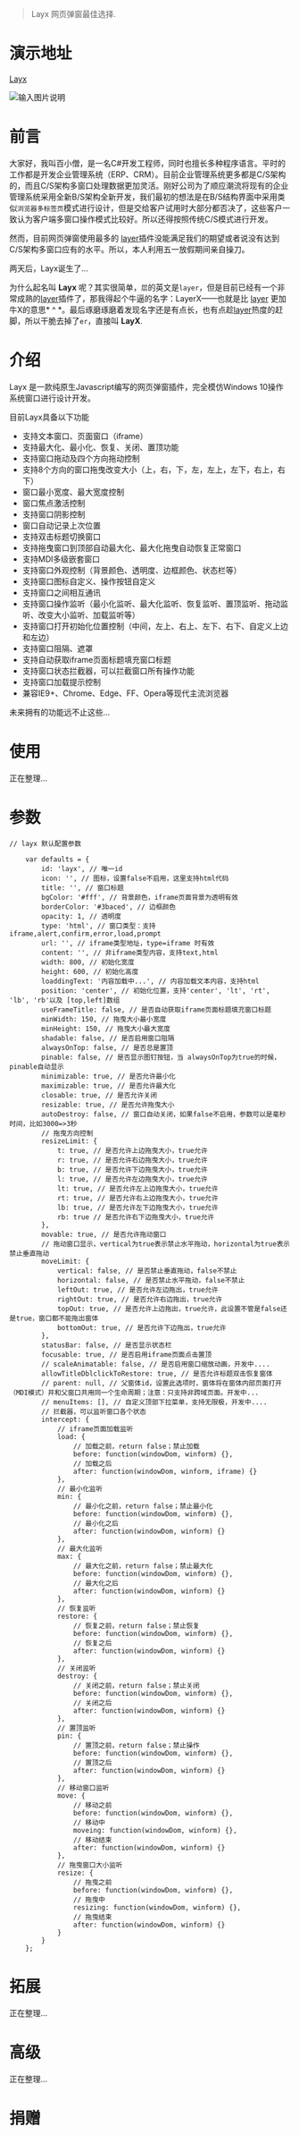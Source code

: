 > Layx 网页弹窗最佳选择.

# 演示地址

[Layx](http://baisoft.gotoip11.com/layx/doc/)

![输入图片说明](https://gitee.com/uploads/images/2018/0505/205352_5713b8f6_974299.png "cr1.png")

# 前言

大家好，我叫百小僧，是一名C#开发工程师，同时也擅长多种程序语言。平时的工作都是开发企业管理系统（ERP、CRM）。目前企业管理系统更多都是C/S架构的，而且C/S架构多窗口处理数据更加灵活。刚好公司为了顺应潮流将现有的企业管理系统采用全新B/S架构全新开发，我们最初的想法是在B/S结构界面中采用类似`浏览器多标签页`模式进行设计，但是交给客户试用时大部分都否决了，这些客户一致认为客户端多窗口操作模式比较好。所以还得按照传统C/S模式进行开发。

然而，目前网页弹窗使用最多的 [layer](http://layer.layui.com/)插件没能满足我们的期望或者说没有达到C/S架构多窗口应有的水平。所以，本人利用五一放假期间亲自操刀。

两天后，Layx诞生了...

为什么起名叫 **Layx** 呢？其实很简单，`层`的英文是`layer`，但是目前已经有一个非常成熟的[layer](http://layer.layui.com/)插件了，那我得起个牛逼的名字：LayerX——也就是比 [layer](http://layer.layui.com/) 更加牛X的意思* ^ *。最后琢磨琢磨着发现名字还是有点长，也有点趁[layer](http://layer.layui.com/)热度的赶脚，所以干脆去掉了`er`，直接叫 **LayX**.

# 介绍

Layx 是一款纯原生Javascript编写的网页弹窗插件，完全模仿Windows 10操作系统窗口进行设计开发。

目前Layx具备以下功能

- 支持文本窗口、页面窗口（iframe）
- 支持最大化、最小化、恢复、关闭、置顶功能
- 支持窗口拖动及四个方向拖动控制
- 支持8个方向的窗口拖曳改变大小（上，右，下，左，左上，左下，右上，右下）
- 窗口最小宽度、最大宽度控制
- 窗口焦点激活控制
- 支持窗口阴影控制
- 窗口自动记录上次位置
- 支持双击标题切换窗口
- 支持拖曳窗口到顶部自动最大化、最大化拖曳自动恢复正常窗口
- 支持MDI多级嵌套窗口
- 支持窗口外观控制（背景颜色、透明度、边框颜色、状态栏等）
- 支持窗口图标自定义、操作按钮自定义
- 支持窗口之间相互通讯
- 支持窗口操作监听（最小化监听、最大化监听、恢复监听、置顶监听、拖动监听、改变大小监听、加载监听等）
- 支持窗口打开初始化位置控制（中间，左上、右上、左下、右下、自定义上边和左边）
- 支持窗口阻隔、遮罩
- 支持自动获取iframe页面标题填充窗口标题
- 支持窗口状态拦截器，可以拦截窗口所有操作功能
- 支持窗口加载提示控制
- 兼容IE9+、Chrome、Edge、FF、Opera等现代主流浏览器

未来拥有的功能远不止这些...

# 使用

正在整理...

# 参数

```
// layx 默认配置参数

    var defaults = {
        id: 'layx', // 唯一id
        icon: '', // 图标，设置false不启用，这里支持html代码
        title: '', // 窗口标题
        bgColor: '#fff', // 背景颜色，iframe页面背景为透明有效
        borderColor: '#3baced', // 边框颜色
        opacity: 1, // 透明度
        type: 'html', // 窗口类型：支持iframe,alert,confirm,error,load,prompt
        url: '', // iframe类型地址，type=iframe 时有效
        content: '', // 非iframe类型内容，支持text,html
        width: 800, // 初始化宽度
        height: 600, // 初始化高度
        loaddingText: '内容加载中...', // 内容加载文本内容，支持html
        position: 'center', // 初始化位置，支持'center', 'lt', 'rt', 'lb', 'rb'以及 [top,left]数组
        useFrameTitle: false, // 是否自动获取iframe页面标题填充窗口标题
        minWidth: 150, // 拖曳大小最小宽度
        minHeight: 150, // 拖曳大小最大宽度
        shadable: false, // 是否启用窗口阻隔
        alwaysOnTop: false, // 是否总是置顶
        pinable: false, // 是否显示图钉按钮，当 alwaysOnTop为true的时候，pinable自动显示
        minimizable: true, // 是否允许最小化
        maximizable: true, // 是否允许最大化
        closable: true, // 是否允许关闭
        resizable: true, // 是否允许拖曳大小
        autoDestroy: false, // 窗口自动关闭，如果false不启用，参数可以是毫秒时间，比如3000=>3秒
        // 拖曳方向控制
        resizeLimit: {
            t: true, // 是否允许上边拖曳大小，true允许
            r: true, // 是否允许右边拖曳大小，true允许
            b: true, // 是否允许下边拖曳大小，true允许
            l: true, // 是否允许左边拖曳大小，true允许
            lt: true, // 是否允许左上边拖曳大小，true允许
            rt: true, // 是否允许右上边拖曳大小，true允许
            lb: true, // 是否允许左下边拖曳大小，true允许
            rb: true // 是否允许右下边拖曳大小，true允许
        },
        movable: true, // 是否允许拖动窗口
        // 拖动窗口显示，vertical为true表示禁止水平拖动，horizontal为true表示禁止垂直拖动
        moveLimit: {
            vertical: false, // 是否禁止垂直拖动，false不禁止
            horizontal: false, // 是否禁止水平拖动，false不禁止
            leftOut: true, // 是否允许左边拖出，true允许
            rightOut: true, // 是否允许右边拖出，true允许
            topOut: true, // 是否允许上边拖出，true允许，此设置不管是false还是true，窗口都不能拖出窗体
            bottomOut: true, // 是否允许下边拖出，true允许
        },
        statusBar: false, // 是否显示状态栏
        focusable: true, // 是否启用iframe页面点击置顶
        // scaleAnimatable: false, // 是否启用窗口缩放动画，开发中....
        allowTitleDblclickToRestore: true, // 是否允许标题双击恢复窗体
        // parent: null, // 父窗体id，设置此选项时，窗体将在窗体内部页面打开（MDI模式）并和父窗口共用同一个生命周期；注意：只支持非跨域页面。开发中...
        // menuItems: [], // 自定义顶部下拉菜单，支持无限极，开发中....
        // 拦截器，可以监听窗口各个状态
        intercept: {
            // iframe页面加载监听
            load: {
                // 加载之前，return false；禁止加载
                before: function(windowDom, winform) {},
                // 加载之后
                after: function(windowDom, winform, iframe) {}
            },
            // 最小化监听
            min: {
                // 最小化之前，return false；禁止最小化
                before: function(windowDom, winform) {},
                // 最小化之后
                after: function(windowDom, winform) {}
            },
            // 最大化监听
            max: {
                // 最大化之前，return false；禁止最大化
                before: function(windowDom, winform) {},
                // 最大化之后
                after: function(windowDom, winform) {}
            },
            // 恢复监听
            restore: {
                // 恢复之前，return false；禁止恢复
                before: function(windowDom, winform) {},
                // 恢复之后
                after: function(windowDom, winform) {}
            },
            // 关闭监听
            destroy: {
                // 关闭之前，return false；禁止关闭
                before: function(windowDom, winform) {},
                // 关闭之后
                after: function(windowDom, winform) {}
            },
            // 置顶监听
            pin: {
                // 置顶之前，return false；禁止操作
                before: function(windowDom, winform) {},
                // 置顶之后
                after: function(windowDom, winform) {}
            },
            // 移动窗口监听
            move: {
                // 移动之前
                before: function(windowDom, winform) {},
                // 移动中
                moveing: function(windowDom, winform) {},
                // 移动结束
                after: function(windowDom, winform) {}
            },
            // 拖曳窗口大小监听
            resize: {
                // 拖曳之前
                before: function(windowDom, winform) {},
                // 拖曳中
                resizing: function(windowDom, winform) {},
                // 拖曳结束
                after: function(windowDom, winform) {}
            }
        }
    };
```

# 拓展

正在整理...

# 高级

正在整理...

# 捐赠